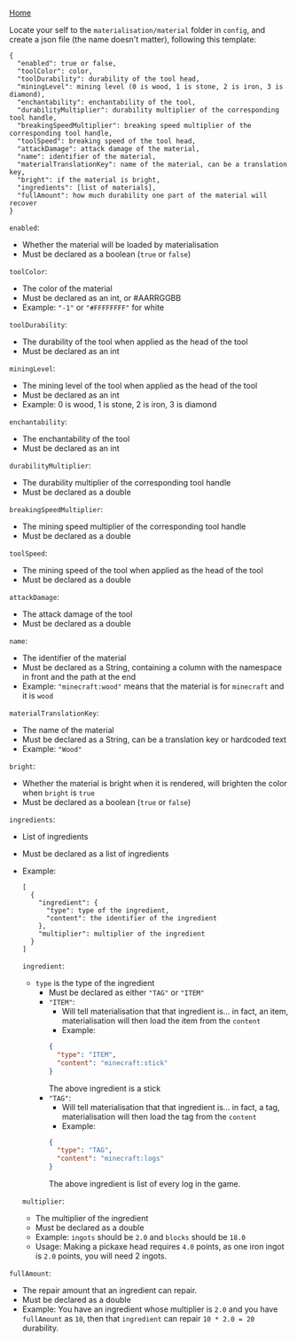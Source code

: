 [Home](https://shedaniel.me/MaterialisationData/)

Locate your self to the `materialisation/material` folder in `config`, and create a json file (the name doesn't matter), following this template:
```
{
  "enabled": true or false,
  "toolColor": color,
  "toolDurability": durability of the tool head,
  "miningLevel": mining level (0 is wood, 1 is stone, 2 is iron, 3 is diamond),
  "enchantability": enchantability of the tool,
  "durabilityMultiplier": durability multiplier of the corresponding tool handle,
  "breakingSpeedMultiplier": breaking speed multiplier of the corresponding tool handle,
  "toolSpeed": breaking speed of the tool head,
  "attackDamage": attack damage of the material,
  "name": identifier of the material,
  "materialTranslationKey": name of the material, can be a translation key,
  "bright": if the material is bright,
  "ingredients": [list of materials],
  "fullAmount": how much durability one part of the material will recover
}
```
`enabled`:
- Whether the material will be loaded by materialisation
- Must be declared as a boolean (`true` or `false`)
 
`toolColor`:
- The color of the material
- Must be declared as an int, or #AARRGGBB
- Example: `"-1"` or `"#FFFFFFFF"` for white

`toolDurability`:
- The durability of the tool when applied as the head of the tool
- Must be declared as an int

`miningLevel`:
- The mining level of the tool when applied as the head of the tool
- Must be declared as an int
- Example: 0 is wood, 1 is stone, 2 is iron, 3 is diamond

`enchantability`:
- The enchantability of the tool
- Must be declared as an int

`durabilityMultiplier`:
- The durability multiplier of the corresponding tool handle
- Must be declared as a double

`breakingSpeedMultiplier`:
- The mining speed multiplier of the corresponding tool handle
- Must be declared as a double

`toolSpeed`:
- The mining speed of the tool when applied as the head of the tool
- Must be declared as a double

`attackDamage`:
- The attack damage of the tool
- Must be declared as a double

`name`:
- The identifier of the material
- Must be declared as a String, containing a column with the namespace in front and the path at the end
- Example: `"minecraft:wood"` means that the material is for `minecraft` and it is `wood`

`materialTranslationKey`:
- The name of the material
- Must be declared as a String, can be a translation key or hardcoded text
- Example: `"Wood"`

`bright`:
- Whether the material is bright when it is rendered, will brighten the color when `bright` is `true`
- Must be declared as a boolean (`true` or `false`)

`ingredients`:
- List of ingredients
- Must be declared as a list of ingredients
- Example:
  ```
  [
    {
      "ingredient": {
        "type": type of the ingredient,
        "content": the identifier of the ingredient
      },
      "multiplier": multiplier of the ingredient
    }
  ]
  ```
    `ingredient`:
    - `type` is the type of the ingredient
      - Must be declared as either `"TAG"` or `"ITEM"`
      - `"ITEM"`:
	    - Will tell materialisation that that ingredient is... in fact, an item, materialisation will then load the item from the `content`
	    - Example: 
	    ```json
	    {
          "type": "ITEM",
          "content": "minecraft:stick"
        }
	    ```
	    The above ingredient is a stick
	  - `"TAG"`:
	    - Will tell materialisation that that ingredient is... in fact, a tag, materialisation will then load the tag from the `content`
	    - Example: 
	    ```json
	    {
          "type": "TAG",
          "content": "minecraft:logs"
        }
	    ```
	    The above ingredient is list of every log in the game.
	    
  `multiplier`:
  - The multiplier of the ingredient
  - Must be declared as a double
  - Example: `ingots` should be `2.0` and `blocks` should be `18.0`
  - Usage: Making a pickaxe head requires `4.0` points, as one iron ingot is `2.0` points, you will need 2 ingots.

`fullAmount`:
- The repair amount that an ingredient can repair.
- Must be declared as a double
- Example: You have an ingredient whose multiplier is `2.0` and you have `fullAmount` as `10`, then that `ingredient` can repair `10 * 2.0 = 20` durability.
